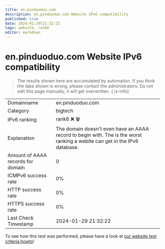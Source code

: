 ```yaml
---
title: en.pinduoduo.com
description: en.pinduoduo.com Website IPv6 compatibility
published: true
date: 2024-01-29T21:32:22
tags: website, rank6
editor: markdown
---
```


# en.pinduoduo.com Website IPv6 compatibility

> The results shown here are accumulated by automation. If you think the data shown is wrong, please contact the administrators. 
> Do not edit this page manually, it will get overwritten.
{.is-info}


|   |   |
| - | - |
| Domainname | en.pinduoduo.com
| Category | bigtech |
| IPv6 ranking | rank6 :x: :wastebasket: |
| Explanation | The domain doesn't even have an AAAA record to begin with. The is the worst ranking a webite can get in the IPv6 database. |
| Amount of AAAA records for domain | 0 |
| ICMPv6 success rate | 0%|
| HTTP success rate | 0% |
| HTTPS success rate | 0% |
| Last Check Timestamp | 2024-01-29 21:32:22 |

To see how this test was performed, please have a look at [our website test criteria howto](/howto/testcriteria/website)!

